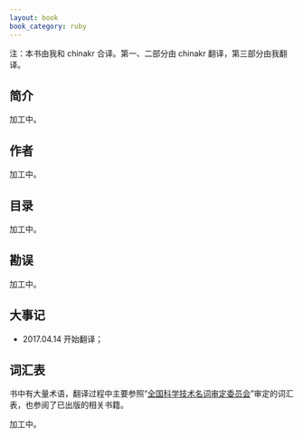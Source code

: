 ```yaml
---
layout: book
book_category: ruby
---
```


注：本书由我和 chinakr 合译。第一、二部分由 chinakr 翻译，第三部分由我翻译。

## 简介

加工中。

## 作者

加工中。

## 目录

加工中。

## 勘误

加工中。

## 大事记

- 2017.04.14 开始翻译；

## 词汇表

书中有大量术语，翻译过程中主要参照“[全国科学技术名词审定委员会](http://www.term.gov.cn/)”审定的词汇表，也参阅了已出版的相关书籍。

加工中。

